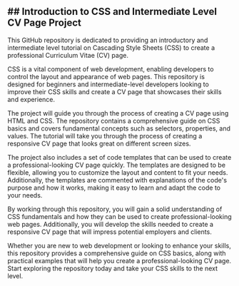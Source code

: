 ## ## Introduction to CSS and Intermediate Level CV Page Project

This GitHub repository is dedicated to providing an introductory and intermediate level tutorial on Cascading Style Sheets (CSS) to create a professional Curriculum Vitae (CV) page.

CSS is a vital component of web development, enabling developers to control the layout and appearance of web pages. This repository is designed for beginners and intermediate-level developers looking to improve their CSS skills and create a CV page that showcases their skills and experience.

The project will guide you through the process of creating a CV page using HTML and CSS. The repository contains a comprehensive guide on CSS basics and covers fundamental concepts such as selectors, properties, and values. The tutorial will take you through the process of creating a responsive CV page that looks great on different screen sizes.

The project also includes a set of code templates that can be used to create a professional-looking CV page quickly. The templates are designed to be flexible, allowing you to customize the layout and content to fit your needs. Additionally, the templates are commented with explanations of the code's purpose and how it works, making it easy to learn and adapt the code to your needs.

By working through this repository, you will gain a solid understanding of CSS fundamentals and how they can be used to create professional-looking web pages. Additionally, you will develop the skills needed to create a responsive CV page that will impress potential employers and clients.

Whether you are new to web development or looking to enhance your skills, this repository provides a comprehensive guide on CSS basics, along with practical examples that will help you create a professional-looking CV page. Start exploring the repository today and take your CSS skills to the next level.